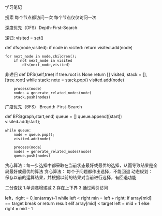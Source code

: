 学习笔记

搜索
每个节点都访问一次
每个节点仅仅访问一次

深度优先（DFS）Depth-First-Search

递归:
visited = set()

def dfs(node,visited):
	if node in visited:
		return
	visited.add(node)
	
	for next_node in node.children();
		if not next_node in visited
			dfs(next_node,visited)

非递归
def DFS(self,tree)
	if tree.root is None
		return []
	visited, stack = [],[tree.root]
	while stack:
		note = stack.pop()
		visited.add(node)
		
		process(node)
		nodes = generate_related_nodes(node)
		stack.push(nodes)
		
广度优先（BFS） Breadth-First-Search


def BFS(graph,start,end)
	queue = []
	queue.append([start])
	visited.add(start);
	
	while queue:
		node = queue.pop();
		visited.add(node)
		
		process(node)
		nodes = generate_related_nodes(node)
		queue.push(nodes)
	
贪心算法：每一步选择中都采取在当前状态最好或最优的选择，从而导致结果是全局最好或最优的算法
贪心算法：
每个子问题都作出选择，不能回退
动态规划：
保存以前的运算结果，并根据以前的结果对当前进行选择，有回退功能

二分查找
1.单调递增递减
2.存在上下界
3.通过索引访问

left，right = 0,len(array)-1
while left < right
	min = left + right;
	if array[mid] == target
		break or return result
	elif array[mid] < target
		left = mid + 1
	else
		right = mid - 1

